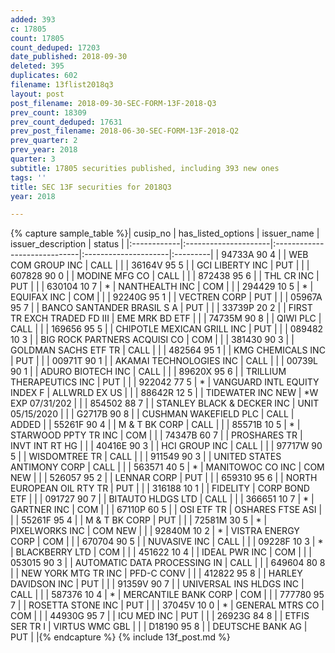 ```yaml
---
added: 393
c: 17805
count: 17805
count_deduped: 17203
date_published: 2018-09-30
deleted: 395
duplicates: 602
filename: 13flist2018q3
layout: post
post_filename: 2018-09-30-SEC-FORM-13F-2018-Q3
prev_count: 18309
prev_count_deduped: 17631
prev_post_filename: 2018-06-30-SEC-FORM-13F-2018-Q2
prev_quarter: 2
prev_year: 2018
quarter: 3
subtitle: 17805 securities published, including 393 new ones
tags: ''
title: SEC 13F securities for 2018Q3
year: 2018

---
```

{% capture sample_table %}| cusip_no    | has_listed_options   | issuer_name                  | issuer_description   | status   |
|:------------|:---------------------|:-----------------------------|:---------------------|:---------|
| 94733A 90 4 |                      | WEB COM GROUP INC            | CALL                 |          |
| 36164V 95 5 |                      | GCI LIBERTY INC              | PUT                  |          |
| 607828 90 0 |                      | MODINE MFG CO                | CALL                 |          |
| 872438 95 6 |                      | THL CR INC                   | PUT                  |          |
| 630104 10 7 | *                    | NANTHEALTH INC               | COM                  |          |
| 294429 10 5 | *                    | EQUIFAX INC                  | COM                  |          |
| 92240G 95 1 |                      | VECTREN CORP                 | PUT                  |          |
| 05967A 95 7 |                      | BANCO SANTANDER BRASIL S A   | PUT                  |          |
| 33739P 20 2 |                      | FIRST TR EXCH TRADED FD III  | EME MRK BD ETF       |          |
| 74735M 90 8 |                      | QIWI PLC                     | CALL                 |          |
| 169656 95 5 |                      | CHIPOTLE MEXICAN GRILL INC   | PUT                  |          |
| 089482 10 3 |                      | BIG ROCK PARTNERS ACQUISI CO | COM                  |          |
| 381430 90 3 |                      | GOLDMAN SACHS ETF TR         | CALL                 |          |
| 482564 95 1 |                      | KMG CHEMICALS INC            | PUT                  |          |
| 00971T 90 1 |                      | AKAMAI TECHNOLOGIES INC      | CALL                 |          |
| 00739L 90 1 |                      | ADURO BIOTECH INC            | CALL                 |          |
| 89620X 95 6 |                      | TRILLIUM THERAPEUTICS INC    | PUT                  |          |
| 922042 77 5 | *                    | VANGUARD INTL EQUITY INDEX F | ALLWRLD EX US        |          |
| 88642R 12 5 |                      | TIDEWATER INC NEW            | *W EXP 07/31/202     |          |
| 854502 88 7 |                      | STANLEY BLACK & DECKER INC   | UNIT 05/15/2020      |          |
| G2717B 90 8 |                      | CUSHMAN WAKEFIELD PLC        | CALL                 | ADDED    |
| 55261F 90 4 |                      | M & T BK CORP                | CALL                 |          |
| 85571B 10 5 | *                    | STARWOOD PPTY TR INC         | COM                  |          |
| 74347B 60 7 |                      | PROSHARES TR                 | INVT INT RT HG       |          |
| 40416E 90 3 |                      | HCI GROUP INC                | CALL                 |          |
| 97717W 90 5 |                      | WISDOMTREE TR                | CALL                 |          |
| 911549 90 3 |                      | UNITED STATES ANTIMONY CORP  | CALL                 |          |
| 563571 40 5 | *                    | MANITOWOC CO INC             | COM NEW              |          |
| 526057 95 2 |                      | LENNAR CORP                  | PUT                  |          |
| 659310 95 6 |                      | NORTH EUROPEAN OIL RTY TR    | PUT                  |          |
| 316188 10 1 |                      | FIDELITY                     | CORP BOND ETF        |          |
| 091727 90 7 |                      | BITAUTO HLDGS LTD            | CALL                 |          |
| 366651 10 7 | *                    | GARTNER INC                  | COM                  |          |
| 67110P 60 5 |                      | OSI ETF TR                   | OSHARES FTSE ASI     |          |
| 55261F 95 4 |                      | M & T BK CORP                | PUT                  |          |
| 72581M 30 5 | *                    | PIXELWORKS INC               | COM NEW              |          |
| 92840M 10 2 | *                    | VISTRA ENERGY CORP           | COM                  |          |
| 670704 90 5 |                      | NUVASIVE INC                 | CALL                 |          |
| 09228F 10 3 | *                    | BLACKBERRY LTD               | COM                  |          |
| 451622 10 4 |                      | IDEAL PWR INC                | COM                  |          |
| 053015 90 3 |                      | AUTOMATIC DATA PROCESSING IN | CALL                 |          |
| 649604 80 8 |                      | NEW YORK MTG TR INC          | PFD-C CONV           |          |
| 412822 95 8 |                      | HARLEY DAVIDSON INC          | PUT                  |          |
| 91359V 90 7 |                      | UNIVERSAL INS HLDGS INC      | CALL                 |          |
| 587376 10 4 | *                    | MERCANTILE BANK CORP         | COM                  |          |
| 777780 95 7 |                      | ROSETTA STONE INC            | PUT                  |          |
| 37045V 10 0 | *                    | GENERAL MTRS CO              | COM                  |          |
| 44930G 95 7 |                      | ICU MED INC                  | PUT                  |          |
| 26923G 84 8 |                      | ETFIS SER TR I               | VIRTUS WMC GBL       |          |
| D18190 95 8 |                      | DEUTSCHE BANK AG             | PUT                  |          |{% endcapture %}
{% include 13f_post.md %}